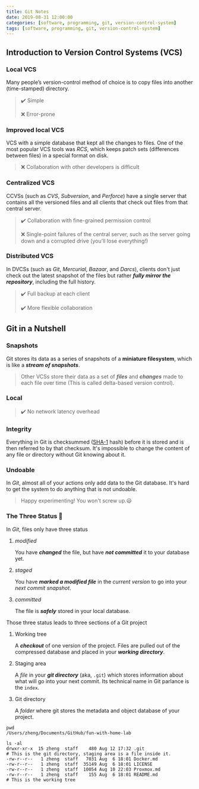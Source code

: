```yaml
---
title: Git Notes
date: 2019-08-31 12:00:00
categories: [software, programming, git, version-control-system]
tags: [software, programming, git, version-control-system]
---
```


## Introduction to Version Control Systems (VCS)
### Local VCS

Many people’s version-control method of choice is to copy files into another (time-stamped) directory. 

> :heavy_check_mark: Simple
>
> :x: Error-prone

### Improved local VCS

VCS with a simple database that kept all the changes to files. One of the most popular VCS tools was *RCS*, which keeps patch sets (differences between files) in a special format on disk.

> :x: Collaboration with other developers is difficult

### Centralized VCS

CCVSs (such as *CVS*, *Subversion*, and *Perforce*) have a single server that contains all the versioned files and all clients that check out files from that central server.

> :heavy_check_mark: Collaboration with fine-grained permission control
>
> :x: Single-point failures of the central server, such as the server going down and a corrupted drive (you'll lose everything!)

### Distributed VCS

In DVCSs (such as *Git*, *Mercurial*, *Bazaar*, and *Darcs*), clients don't just check out the latest snapshot of the files but rather ***fully mirror the repository***, including the full history.

> :heavy_check_mark: Full backup at each client
>
> :heavy_check_mark: More flexible collaboration 

## Git in a Nutshell

### Snapshots

Git stores its data as a series of snapshots of a **miniature filesystem**, which is like a ***stream of snapshots***.

> Other VCSs store their data as a set of ***files*** and ***changes*** made to each file over time (This is called delta-based version control). 

### Local

> :heavy_check_mark: No network latency overhead

### Integrity

Everything in Git is checksummed ([SHA-1](https://en.wikipedia.org/wiki/SHA-1) hash) before it is stored and is then referred to by that checksum. It's impossible to change the content of any file or directory without Git knowing about it.

### Undoable

In *Git*, almost all of your actions only add data to the Git database. It's hard to get the system to do anything that is not undoable.

> Happy experimenting! You won't screw up.:smiley:

### The Three Status :dart: 

In *Git*, files only have three status

1. *modified*

   You have ***changed*** the file, but have ***not committed*** it to your database yet. 

2. *staged*

   You have ***marked a modified file*** in the *current version* to go into your *next commit snapshot*.

3. *committed* 

   The file is ***safely*** stored in your local database.

Those three status leads to three sections of a Git project

1. Working tree

   A ***checkout*** of one version of the project. Files are pulled out of the compressed database and placed in your ***working directory***.

2. Staging area

   A *file* in your ***git directory*** (aka, `.git`) which stores information about what will go into your next commit. Its technical name in Git parlance is the `index`.

3. Git directory

   A *folder* where git stores the metadata and object database of your project.

```shell
pwd
/Users/zheng/Documents/GitHub/fun-with-home-lab

ls -al
drwxr-xr-x  15 zheng  staff    480 Aug 12 17:32 .git          
# This is the git directory, staging area is a file inside it.
-rw-r--r--   1 zheng  staff   7031 Aug  6 18:01 Docker.md
-rw-r--r--   1 zheng  staff  35149 Aug  6 18:01 LICENSE
-rw-r--r--   1 zheng  staff  10054 Aug 10 22:03 Proxmox.md
-rw-r--r--   1 zheng  staff    155 Aug  6 18:01 README.md
# This is the working tree
```
